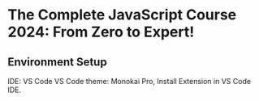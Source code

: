 # The Complete JavaScript Course 2024: From Zero to Expert!

## Environment Setup
IDE: VS Code
VS Code theme: Monokai Pro, Install Extension in VS Code IDE.
